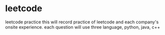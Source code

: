 # leetcode
leetcode practice
this will record practice of leetcode and each company's onsite experience.
each question will use three language, python, java, c++
